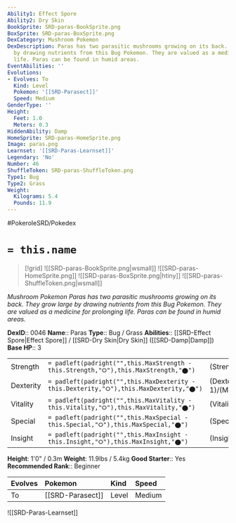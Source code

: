 ```yaml
---
Ability1: Effect Spore
Ability2: Dry Skin
BookSprite: SRD-paras-BookSprite.png
BoxSprite: SRD-paras-BoxSprite.png
DexCategory: Mushroom Pokemon
DexDescription: Paras has two parasitic mushrooms growing on its back. They grow large
  by drawing nutrients from this Bug Pokemon. They are valued as a medicine for prolonging
  life. Paras can be found in humid areas.
EventAbilities: ''
Evolutions:
- Evolves: To
  Kind: Level
  Pokemon: '[[SRD-Parasect]]'
  Speed: Medium
GenderType: ''
Height:
  Feet: 1.0
  Meters: 0.3
HiddenAbility: Damp
HomeSprite: SRD-paras-HomeSprite.png
Image: paras.png
Learnset: '[[SRD-Paras-Learnset]]'
Legendary: 'No'
Number: 46
ShuffleToken: SRD-paras-ShuffleToken.png
Type1: Bug
Type2: Grass
Weight:
  Kilograms: 5.4
  Pounds: 11.9
---
```


#PokeroleSRD/Pokedex

# `= this.name`

> [!grid]
> ![[SRD-paras-BookSprite.png|wsmall]]
> ![[SRD-paras-HomeSprite.png]]
> ![[SRD-paras-BoxSprite.png|htiny]]
> ![[SRD-paras-ShuffleToken.png|wsmall]]


*Mushroom Pokemon*
*Paras has two parasitic mushrooms growing on its back. They grow large by drawing nutrients from this Bug Pokemon. They are valued as a medicine for prolonging life. Paras can be found in humid areas.*

**DexID**:: 0046
**Name**:: Paras
**Type**:: Bug / Grass
**Abilities**:: [[SRD-Effect Spore|Effect Spore]] / [[SRD-Dry Skin|Dry Skin]] ([[SRD-Damp|Damp]])
**Base HP**:: 3

|           |                                                                                        |                                          |
| --------- | -------------------------------------------------------------------------------------- | ---------------------------------------- |
| Strength  | `= padleft(padright("",this.MaxStrength - this.Strength,"⭘"),this.MaxStrength,"⬤")`    | (Strength::2)/(MaxStrength::5)   |
| Dexterity | `= padleft(padright("",this.MaxDexterity - this.Dexterity,"⭘"),this.MaxDexterity,"⬤")` | (Dexterity:: 1)/(MaxDexterity::3) |
| Vitality  | `= padleft(padright("",this.MaxVitality - this.Vitality,"⭘"),this.MaxVitality,"⬤")`    | (Vitality::2)/(MaxVitality::4)   |
| Special   | `= padleft(padright("",this.MaxSpecial - this.Special,"⭘"),this.MaxSpecial,"⬤")`       | (Special::2)/(MaxSpecial::4)     |
| Insight   | `= padleft(padright("",this.MaxInsight - this.Insight,"⭘"),this.MaxInsight,"⬤")`       | (Insight::2)/(MaxInsight::4)     |

**Height**: 1'0" / 0.3m
**Weight**: 11.9lbs / 5.4kg
**Good Starter**:: Yes
**Recommended Rank**:: Beginner

| Evolves   | Pokemon          | Kind   | Speed   |
|:----------|:-----------------|:-------|:--------|
| To        | [[SRD-Parasect]] | Level  | Medium  |

![[SRD-Paras-Learnset]]